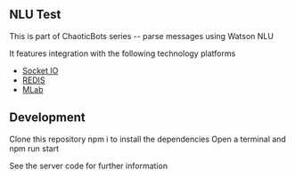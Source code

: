## NLU Test

This is part of ChaoticBots series -- parse messages using Watson NLU

It features integration with the following technology platforms

* [Socket IO](http://socket.io)
* [REDIS](https://redislabs.com/)
* [MLab](https://mlab.com/welcome/)

## Development

Clone this repository
npm i to install the dependencies
Open a terminal and npm run start

See the server code for further information
